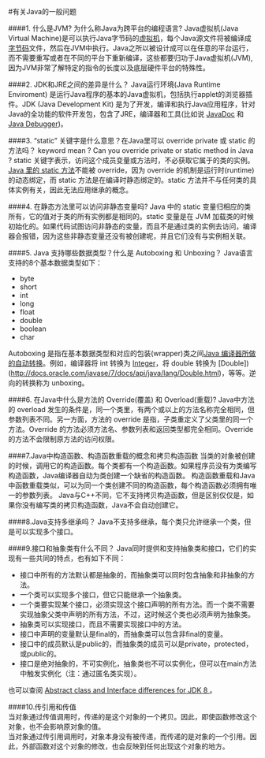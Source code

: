 #有关Java的一般问题

####1. 什么是JVM? 为什么称Java为跨平台的编程语言?
Java虚拟机(Java Virtual Machine)是可以执行Java字节码的[虚拟机](http://www.javacodegeeks.com/2013/12/part-1-of-3-synopsis-of-articles-videos-on-performance-tuning-jvm-gc-in-java-mechanical-sympathy-et-al.html)，每个Java源文件将被编译成[字节码](http://www.javacodegeeks.com/2013/12/mastering-java-bytecode.html)文件，然后在JVM中执行。Java之所以被设计成可以在任意的平台运行，而不需要重写或者在不同的平台下重新编译，这些都要归功于Java虚拟机(JVM),因为JVM非常了解特定的指令的长度以及底层硬件平台的特殊性。

####2. JDK和JRE之间的差异是什么？
Java运行环境(Java Runtime Enviroment) 是运行Java程序的基本的Java虚拟机，包括执行applet的浏览器插件。JDK (Java Development Kit) 是为了开发，编译和执行Java应用程序，针对Java的全功能的软件开发包，包含了JRE，编译器和工具(比如说  [JavaDoc](http://docs.oracle.com/javase/7/docs/technotes/tools/windows/javadoc.html) 和[Java Debugger](http://docs.oracle.com/javase/7/docs/technotes/tools/windows/jdb.html))。

####3. “static” 关键字是什么意思？在Java里可以 override private 或 static 的方法吗？ keyword mean ? Can you override private or static method in Java ?
static 关键字表示，访问这个成员变量或方法时，不必获取它属于的类的实例。
[Java 里的 static 方法](http://www.javacodegeeks.com/2012/05/java-static-methods-can-be-code-smell.html)不能被 override，因为 override 的机制是运行时(runtime)的动态绑定，而 static 方法是在编译时静态绑定的。static 方法并不与任何类的具体实例有关，因此无法应用继承的概念。

####4. 在静态方法里可以访问非静态变量吗?
Java 中的 static 变量归相应的类所有，它的值对于类的所有实例都是相同的。static 变量是在 JVM 加载类的时候初始化的。如果代码试图访问非静态的变量，而且不是通过类的实例去访问，编译器会报错，因为这些非静态变量还没有被创建呢，并且它们没有与实例相关联。

####5. Java 支持哪些数据类型？什么是 Autoboxing 和 Unboxing？
Java语言支持的8个基本数据类型如下：
* byte
* short
* int
* long
* float
* double
* boolean
* char

Autoboxing 是指在基本数据类型和对应的包装(wrapper)类之间[Java 编译器所做的自动转换](http://www.javacodegeeks.com/2013/07/java-generics-tutorial-example-class-interface-methods-wildcards-and-much-more.html)。例如，编译器将 int 转换为 [Integer](http://docs.oracle.com/javase/7/docs/api/java/lang/Integer.html?is-external=true)，将 double 转换为 [Double])(http://docs.oracle.com/javase/7/docs/api/java/lang/Double.html)，等等。逆向的转换称为 unboxing。

####6. 在Java中什么是方法的 Override(覆盖) 和 Overload(重载)?
Java中方法的 overload 发生的条件是，同一个类里，有两个或以上的方法名称完全相同，但参数列表不同。另一方面，方法的 override 是指，子类重定义了父类里的同一个方法。Override 的方法必须方法名、参数列表和返回类型都完全相同。Override 的方法不会限制原方法的访问权限。

####7.Java中构造函数、构造函数重载的概念和拷贝构造函数 
当类的对象被创建的时候，调用它的构造函数。每个类都有一个构造函数。如果程序员没有为类编写构造函数，Java编译器自动为类创建一个缺省的构造函数。 
构造函数重载和Java中函数重载类似，可以为同一个类创建不同的构造函数，每个构造函数必须拥有唯一的参数列表。 
Java与C++不同，它不支持拷贝构造函数，但是区别仅仅是，如果你没有编写类的拷贝构造函数，Java不会自动创建它。 

####8.Java支持多继承吗？ 
Java不支持多继承，每个类只允许继承一个类，但是可以实现多个接口。 

####9.接口和抽象类有什么不同？
Java同时提供和支持抽象类和接口，它们的实现有一些共同的特点，也有如下不同：
* 接口中所有的方法默认都是抽象的，而抽象类可以同时包含抽象和非抽象的方法。
* 一个类可以实现多个接口，但它只能继承一个抽象类。
* 一个类要实现某个接口，必须实现这个接口声明的所有方法。而一个类不需要实现抽象父类中声明的所有方法，不过，这时候这个类也必须声明为抽象类。
* 抽象类可以实现接口，而且不需要实现接口中的方法。
* 接口中声明的变量默认是final的，而抽象类可以包含非final的变量。
* 接口中的成员默认是public的，而抽象类的成员可以是private，protected，或public的。
* 接口是绝对抽象的，不可实例化，抽象类也不可以实例化，但可以在main方法中触发实例化（注：通过匿名类实现）。

也可以查阅 [Abstract class and Interface differences for JDK 8 ](http://www.oschina.net/translate/abstract-class-versus-interface-in-the-jdk-8-era.html)  。  

####10.传引用和传值  
当对象通过传值调用时，传递的是这个对象的一个拷贝。因此，即使函数修改这个对象，也不会影响原对象的值。  
当对象通过传引用调用时，对象本身没有被传递，而传递的是对象的一个引用。因此，外部函数对这个对象的修改，也会反映到任何出现这个对象的地方。    